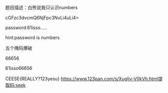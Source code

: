 题目描述：白熊说我只认识numbers



cGFzc3dvcmQ6NjFpc3NvLi4uLi4=

password:61isso.....

hint:password is numbers

五个掩码爆破

66656

61isso66656

CEESE{REALLY?123yesu}
https://www.123pan.com/s/XugIjv-V0kVh.html提取码:seek